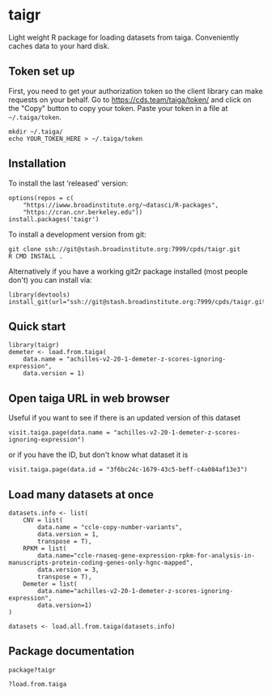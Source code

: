 # taigr

Light weight R package for loading datasets from taiga. Conveniently caches data to your hard disk.

## Token set up

First, you need to get your authorization token so the client library can make requests on your behalf. Go to https://cds.team/taiga/token/ and click on the "Copy" button to copy your token. Paste your token in a file at `~/.taiga/token`.
```
mkdir ~/.taiga/
echo YOUR_TOKEN_HERE > ~/.taiga/token
```

## Installation
To install the last 'released' version:

```
options(repos = c(
	"https://iwww.broadinstitute.org/~datasci/R-packages",
	"https://cran.cnr.berkeley.edu"))
install.packages('taigr')
```

To install a development version from git:

```
git clone ssh://git@stash.broadinstitute.org:7999/cpds/taigr.git
R CMD INSTALL .
```

Alternatively if you have a working git2r package installed (most people don't) you can install via:

```
library(devtools)
install_git(url="ssh://git@stash.broadinstitute.org:7999/cpds/taigr.git")
```


## Quick start

```
library(taigr)
demeter <- load.from.taiga(
	data.name = "achilles-v2-20-1-demeter-z-scores-ignoring-expression",
	data.version = 1)
```

## Open taiga URL in web browser

Useful if you want to see if there is an updated version of this dataset

```
visit.taiga.page(data.name = "achilles-v2-20-1-demeter-z-scores-ignoring-expression")
```

or if you have the ID, but don't know what dataset it is

```
visit.taiga.page(data.id = "3f6bc24c-1679-43c5-beff-c4a084af13e3")
```

## Load many datasets at once

```
datasets.info <- list(
    CNV = list(
        data.name = "ccle-copy-number-variants",
        data.version = 1,
        transpose = T),
    RPKM = list(
        data.name="ccle-rnaseq-gene-expression-rpkm-for-analysis-in-manuscripts-protein-coding-genes-only-hgnc-mapped",
        data.version = 3,
        transpose = T),
    Demeter = list(
        data.name="achilles-v2-20-1-demeter-z-scores-ignoring-expression",
        data.version=1)
)

datasets <- load.all.from.taiga(datasets.info)
```

## Package documentation

```
package?taigr

?load.from.taiga
```
